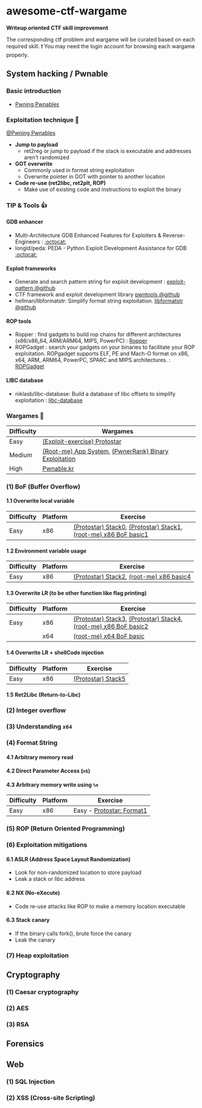 # awesome-ctf-wargame

**Writeup oriented CTF skill improvement**

The corresponding ctf problem and wargame will be curated based on each required skill. 
:exclamation:  You may need the login account for browsing each wargame properly.

## System hacking / Pwnable

### Basic introduction

- [Pwning Pwnables](https://dc416.com/wp-content/uploads/2016/07/Session-2-Harold-Rodriguez-Pwning-pwnables.pdf)

### Exploitation technique  :star2:

[@Pwning Pwnables](https://dc416.com/wp-content/uploads/2016/07/Session-2-Harold-Rodriguez-Pwning-pwnables.pdf)

- **Jump to payload**
    - ret2reg or jump to payload if the stack is executable and addresses aren’t randomized 
- **GOT overwrite**
    - Commonly used in format string exploitation
    - Overwrite pointer in GOT with pointer to another location
- **Code re-use (ret2libc, ret2plt, ROP)**
    - Make use of existing code and instructions to exploit the binary 




### TIP & Tools  :+1: 

#### GDB enhancer

- Multi-Architecture GDB Enhanced Features for Exploiters & Reverse-Engineers : [:octocat:](https://github.com/hugsy/gef)
- longld/peda: PEDA - Python Exploit Development Assistance for GDB [:octocat:](https://github.com/longld/peda)

#### Exploit frameworks

- Generate and search pattern string for exploit development : [exploit-pattern @github](https://github.com/Svenito/exploit-pattern)
- CTF framework and exploit development library [pwntools @github](https://github.com/Gallopsled/pwntools)
- hellman/libformatstr: Simplify format string exploitation. [libformatstr @github](https://github.com/hellman/libformatstr)

#### ROP tools

- Ropper : find gadgets to build rop chains for different architectures (x86/x86_64, ARM/ARM64, MIPS, PowerPC) : [Ropper](https://github.com/sashs/Ropper)
- ROPGadget : search your gadgets on your binaries to facilitate your ROP exploitation. ROPgadget supports ELF, PE and Mach-O format on x86, x64, ARM, ARM64, PowerPC, SPARC and MIPS architectures. : [ROPGadget](https://github.com/JonathanSalwan/ROPgadget)

#### LIBC database

- niklasb/libc-database: Build a database of libc offsets to simplify exploitation : [libc-database](https://github.com/niklasb/libc-database)


###  Wargames :pencil: 

| Difficulty | Wargames | 
|------------|----------|
| Easy | [(Exploit-exercise) Protostar](https://exploit-exercises.com/protostar/) |
| Medium | [(Root-me) App System](https://www.root-me.org/en/Challenges/App-System/), [(PwnerRank) Binary Exploitation](https://www.pwnerrank.com/categories/binary-exploitation/) |
| High | [Pwnable.kr](http://pwnable.kr/) |



### (1) BoF (Buffer Overflow)

#### 1.1 Overwrite local variable

| Difficulty | Platform | Exercise |
|------------|----------|----------|
| Easy | x86 |  [(Protostar) Stack0](https://exploit-exercises.com/protostar/stack0/), [(Protostar) Stack1](https://exploit-exercises.com/protostar/stack1/), [(root-me) x86 BoF basic1](https://www.root-me.org/en/Challenges/App-System/ELF-x86-Stack-buffer-overflow-basic-1) |

#### 1.2 Environment variable usage

| Difficulty | Platform | Exercise |
|------------|----------|----------|
| Easy | x86 |  [(Protostar) Stack2](https://exploit-exercises.com/protostar/stack2/), [(root-me) x86 basic4](https://www.root-me.org/en/Challenges/App-System/ELF-x86-Stack-buffer-overflow-basic-4) |


#### 1.3 Overwrite LR (to be other function like flag printing)

| Difficulty | Platform | Exercise |
|------------|----------|----------|
| Easy | x86 | [(Protostar) Stack3](https://exploit-exercises.com/protostar/stack3/), [(Protostar) Stack4](https://exploit-exercises.com/protostar/stack4/), [(root-me) x86 BoF basic2](https://www.root-me.org/en/Challenges/App-System/) |
|  | x64 |  [(root-me) x64 BoF basic](https://www.root-me.org/en/Challenges/App-System/ELF-x64-Stack-buffer-overflow-basic) |


#### 1.4 Overwrite LR + shellCode injection

| Difficulty | Platform | Exercise |
|------------|----------|----------|
| Easy | x86 | [(Protostar) Stack5](https://exploit-exercises.com/protostar/stack5/) |

#### 1.5 Ret2Libc (Return-to-Libc)


### (2) Integer overflow


### (3) Understanding `x64`


### (4) Format String

#### 4.1 Arbitrary memory read

#### 4.2 Direct Parameter Access (`n$`)

#### 4.3 Arbitrary memory write using `%n`

| Difficulty | Platform | Exercise |
|------------|----------|----------|
| Easy       | x86      | Easy - [Protostar: Format1](https://exploit-exercises.com/protostar/format1/) |


### (5) ROP (Return Oriented Programming)


### (6) Exploitation mitigations

#### 6.1 ASLR (Address Space Layout Randomization)

- Look for non-randomized location to store payload
- Leak a stack or libc address

#### 6.2 NX (No-eXecute)
 - Code re-use attacks like ROP to make a memory location executable

#### 6.3 Stack canary

- If the binary calls fork(), brute force the canary 
- Leak the canary


### (7) Heap exploitation


## Cryptography

### (1) Caesar cryptography

### (2) AES

### (3) RSA


## Forensics


## Web

### (1) SQL Injection

### (2) XSS (Cross-site Scripting)




